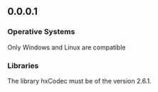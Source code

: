 ## 0.0.0.1
### Operative Systems
Only Windows and Linux are compatible

### Libraries
The library hxCodec must be of the version 2.6.1.
